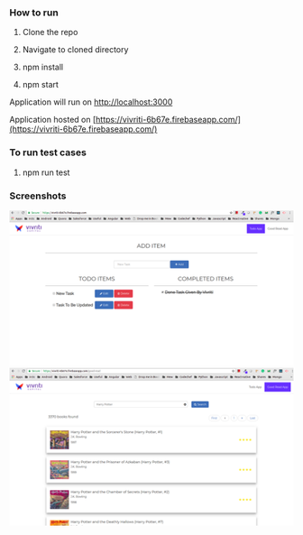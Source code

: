 
### How to run

1) Clone the repo

2) Navigate to cloned directory

3) npm install

4) npm start

Application will run on [http://localhost:3000](http://localhost:3000)

Application hosted on [https://vivriti-6b67e.firebaseapp.com/](https://vivriti-6b67e.firebaseapp.com/)

### To run test cases

1) npm run test

### Screenshots

<img src="https://github.com/scsiva1991/vivriti/blob/master/src/screenshots/Todo.png" />

<img src="https://github.com/scsiva1991/vivriti/blob/master/src/screenshots/GoodRead.png" />

